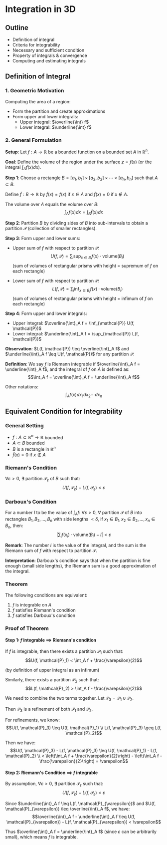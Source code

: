 # Integration in 3D

## Outline
- Definition of integral
- Criteria for integrability
- Necessary and sufficient condition
- Property of integrals & convergence
- Computing and estimating integrals

## Definition of Integral

### 1. Geometric Motivation

Computing the area of a region:
- Form the partition and create approximations
- Form upper and lower integrals:
  - Upper integral: $\overline{\int} f$
  - Lower integral: $\underline{\int} f$

### 2. General Formulation

**Setup**: Let $f: A \to \mathbb{R}$ be a bounded function on a bounded set $A$ in $\mathbb{R}^n$.

**Goal**: Define the volume of the region under the surface $z = f(x)$ (or the integral $\int_A f(x) dx$).

**Step 1**: Choose a rectangle $B = [a_1, b_1] \times [a_2, b_2] \times \cdots \times [a_n, b_n]$ such that $A \subset B$.

Define $\tilde{f}: B \to \mathbb{R}$ by $\tilde{f}(x) = f(x)$ if $x \in A$ and $\tilde{f}(x) = 0$ if $x \notin A$.

The volume over $A$ equals the volume over $B$:
$$\int_A f(x) dx = \int_B \tilde{f}(x) dx$$

**Step 2**: Partition $B$ by dividing sides of $B$ into sub-intervals to obtain a partition $\mathcal{P}$ (collection of smaller rectangles).

**Step 3**: Form upper and lower sums:
- Upper sum of $f$ with respect to partition $\mathcal{P}$:
  $$U(f, \mathcal{P}) = \sum_i \sup_{x \in B_i} f(x) \cdot \text{volume}(B_i)$$
  (sum of volumes of rectangular prisms with height = supremum of $f$ on each rectangle)

- Lower sum of $f$ with respect to partition $\mathcal{P}$:
  $$L(f, \mathcal{P}) = \sum_i \inf_{x \in B_i} f(x) \cdot \text{volume}(B_i)$$
  (sum of volumes of rectangular prisms with height = infimum of $f$ on each rectangle)

**Step 4**: Form upper and lower integrals:
- Upper integral: $\overline{\int}_A f = \inf_{\mathcal{P}} U(f, \mathcal{P})$
- Lower integral: $\underline{\int}_A f = \sup_{\mathcal{P}} L(f, \mathcal{P})$

**Observation**: $L(f, \mathcal{P}) \leq \overline{\int}_A f$ and $\underline{\int}_A f \leq U(f, \mathcal{P})$ for any partition $\mathcal{P}$.

**Definition**: We say $f$ is Riemann integrable if $\overline{\int}_A f = \underline{\int}_A f$, and the integral of $f$ on $A$ is defined as:
$$\int_A f = \overline{\int}_A f = \underline{\int}_A f$$

Other notations:
$$\int_A f(x) dx_1 dx_2 \cdots dx_n$$

## Equivalent Condition for Integrability

### General Setting
- $f: A \subset \mathbb{R}^n \to \mathbb{R}$ bounded
- $A \subset B$ bounded
- $B$ is a rectangle in $\mathbb{R}^n$
- $\tilde{f}(x) = 0$ if $x \notin A$

### Riemann's Condition
$\forall \varepsilon > 0$, $\exists$ partition $\mathcal{P}_{\varepsilon}$ of $B$ such that:
$$U(f, \mathcal{P}_{\varepsilon}) - L(f, \mathcal{P}_{\varepsilon}) < \varepsilon$$

### Darboux's Condition
For a number $I$ to be the value of $\int_A f$:
$\forall \varepsilon > 0$, $\forall$ partition $\mathcal{P}$ of $B$ into rectangles $B_1, B_2, \ldots, B_n$ with side lengths $< \delta$, if $x_1 \in B_1, x_2 \in B_2, \ldots, x_n \in B_n$, then:
$$\left|\sum_i f(x_i) \cdot \text{volume}(B_i) - I\right| < \varepsilon$$

**Remark**: The number $I$ is the value of the integral, and the sum is the Riemann sum of $f$ with respect to partition $\mathcal{P}$.

**Interpretation**: Darboux's condition says that when the partition is fine enough (small side lengths), the Riemann sum is a good approximation of the integral.

### Theorem
The following conditions are equivalent:
1. $f$ is integrable on $A$
2. $f$ satisfies Riemann's condition
3. $f$ satisfies Darboux's condition

### Proof of Theorem

#### Step 1: $f$ integrable ⟹ Riemann's condition
If $f$ is integrable, then there exists a partition $\mathcal{P}_1$ such that:
$$U(f, \mathcal{P}_1) < \int_A f + \frac{\varepsilon}{2}$$

(by definition of upper integral as an infimum)

Similarly, there exists a partition $\mathcal{P}_2$ such that:
$$L(f, \mathcal{P}_2) > \int_A f - \frac{\varepsilon}{2}$$

We need to combine the two terms together. Let $\mathcal{P}_3 = \mathcal{P}_1 \cup \mathcal{P}_2$.

Then $\mathcal{P}_3$ is a refinement of both $\mathcal{P}_1$ and $\mathcal{P}_2$.

For refinements, we know:
$$U(f, \mathcal{P}_3) \leq U(f, \mathcal{P}_1) \\ L(f, \mathcal{P}_3) \geq L(f, \mathcal{P}_2)$$

Then we have:
$$U(f, \mathcal{P}_3) - L(f, \mathcal{P}_3) \leq U(f, \mathcal{P}_1) - L(f, \mathcal{P}_2) \\ < \left(\int_A f + \frac{\varepsilon}{2}\right) - \left(\int_A f - \frac{\varepsilon}{2}\right) = \varepsilon$$

#### Step 2: Riemann's Condition ⟹ $f$ integrable

By assumption, $\forall \varepsilon > 0$, $\exists$ partition $\mathcal{P}_{\varepsilon}$ such that:
$$U(f, \mathcal{P}_{\varepsilon}) - L(f, \mathcal{P}_{\varepsilon}) < \varepsilon$$

Since $\underline{\int}_A f \leq L(f, \mathcal{P}_{\varepsilon})$ and $U(f, \mathcal{P}_{\varepsilon}) \leq \overline{\int}_A f$, we have:
$$\overline{\int}_A f - \underline{\int}_A f \leq U(f, \mathcal{P}_{\varepsilon}) - L(f, \mathcal{P}_{\varepsilon}) < \varepsilon$$

Thus $\overline{\int}_A f = \underline{\int}_A f$ (since $\varepsilon$ can be arbitrarily small), which means $f$ is integrable.